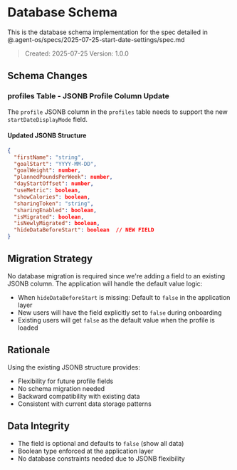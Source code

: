 # Database Schema

This is the database schema implementation for the spec detailed in @.agent-os/specs/2025-07-25-start-date-settings/spec.md

> Created: 2025-07-25
> Version: 1.0.0

## Schema Changes

### profiles Table - JSONB Profile Column Update

The `profile` JSONB column in the `profiles` table needs to support the new `startDateDisplayMode` field.

#### Updated JSONB Structure

```json
{
  "firstName": "string",
  "goalStart": "YYYY-MM-DD",
  "goalWeight": number,
  "plannedPoundsPerWeek": number,
  "dayStartOffset": number,
  "useMetric": boolean,
  "showCalories": boolean,
  "sharingToken": "string",
  "sharingEnabled": boolean,
  "isMigrated": boolean,
  "isNewlyMigrated": boolean,
  "hideDataBeforeStart": boolean  // NEW FIELD
}
```

## Migration Strategy

No database migration is required since we're adding a field to an existing JSONB column. The application will handle the default value logic:

- When `hideDataBeforeStart` is missing: Default to `false` in the application layer
- New users will have the field explicitly set to `false` during onboarding
- Existing users will get `false` as the default value when the profile is loaded

## Rationale

Using the existing JSONB structure provides:
- Flexibility for future profile fields
- No schema migration needed
- Backward compatibility with existing data
- Consistent with current data storage patterns

## Data Integrity

- The field is optional and defaults to `false` (show all data)
- Boolean type enforced at the application layer
- No database constraints needed due to JSONB flexibility